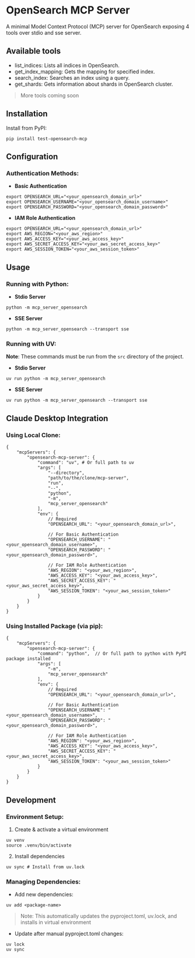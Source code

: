 # OpenSearch MCP Server
A minimal Model Context Protocol (MCP) server for OpenSearch exposing 4 tools over stdio and sse server.

## Available tools
- list_indices: Lists all indices in OpenSearch.
- get_index_mapping: Gets the mapping for specified index.
- search_index: Searches an index using a query.
- get_shards: Gets information about shards in OpenSearch cluster.

> More tools coming soon

## Installation

Install from PyPI:
```
pip install test-opensearch-mcp
```

## Configuration
### Authentication Methods:
- **Basic Authentication**
```
export OPENSEARCH_URL="<your_opensearch_domain_url>"
export OPENSEARCH_USERNAME="<your_opensearch_domain_username>"
export OPENSEARCH_PASSWORD="<your_opensearch_domain_password>"
```

- **IAM Role Authentication**
```
export OPENSEARCH_URL="<your_opensearch_domain_url>"
export AWS_REGION="<your_aws_region>"
export AWS_ACCESS_KEY="<your_aws_access_key>"
export AWS_SECRET_ACCESS_KEY="<your_aws_secret_access_key>"
export AWS_SESSION_TOKEN="<your_aws_session_token>"
```

## Usage
### Running with Python:

- **Stdio Server**
```
python -m mcp_server_opensearch
```

- **SSE Server**
```
python -m mcp_server_opensearch --transport sse
```

### Running with UV:

**Note**: These commands must be run from the `src` directory of the project.

- **Stdio Server**
```
uv run python -m mcp_server_opensearch 
```

- **SSE Server**
```
uv run python -m mcp_server_opensearch --transport sse
```

## Claude Desktop Integration
### Using Local Clone:
```
{
    "mcpServers": {
        "opensearch-mcp-server": {
            "command": "uv", # Or full path to uv
            "args": [
                "--directory",
                "path/to/the/clone/mcp-server",
                "run",
                "--",
                "python",
                "-m",
                "mcp_server_opensearch"
            ],
            "env": {
                // Required
                "OPENSEARCH_URL": "<your_opensearch_domain_url>",

                // For Basic Authentication
                "OPENSEARCH_USERNAME": "<your_opensearch_domain_username>",
                "OPENSEARCH_PASSWORD": "<your_opensearch_domain_password>",

                // For IAM Role Authentication
                "AWS_REGION": "<your_aws_region>",
                "AWS_ACCESS_KEY": "<your_aws_access_key>",
                "AWS_SECRET_ACCESS_KEY": "<your_aws_secret_access_key>",
                "AWS_SESSION_TOKEN": "<your_aws_session_token>"
            }
        }
    }
}

```

### Using Installed Package (via pip):
```
{
    "mcpServers": {
        "opensearch-mcp-server": {
            "command": "python",  // Or full path to python with PyPI package installed
            "args": [
                "-m",
                "mcp_server_opensearch"
            ],
            "env": {
                // Required
                "OPENSEARCH_URL": "<your_opensearch_domain_url>",

                // For Basic Authentication
                "OPENSEARCH_USERNAME": "<your_opensearch_domain_username>",
                "OPENSEARCH_PASSWORD": "<your_opensearch_domain_password>",

                // For IAM Role Authentication
                "AWS_REGION": "<your_aws_region>",
                "AWS_ACCESS_KEY": "<your_aws_access_key>",
                "AWS_SECRET_ACCESS_KEY": "<your_aws_secret_access_key>",
                "AWS_SESSION_TOKEN": "<your_aws_session_token>"
            }
        }
    }
}
```

## Development
### Environment Setup:

1. Create & activate a virtual environment
```
uv venv 
source .venv/bin/activate
```

2. Install dependencies

```
uv sync # Install from uv.lock
```

### Managing Dependencies:
- Add new dependencies:
```
uv add <package-name>
```

> Note: This automatically updates the pyproject.toml, uv.lock, and installs in virtual environment

- Update after manual pyproject.toml changes:
```
uv lock 
uv sync
```